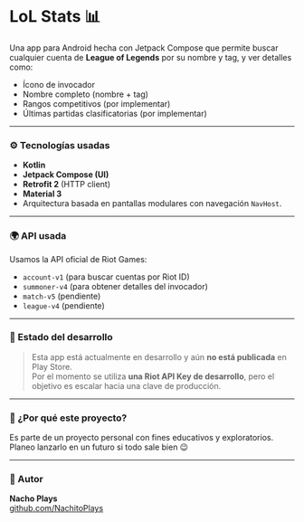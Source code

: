 # LoL Stats 📊

Una app para Android hecha con Jetpack Compose que permite buscar cualquier cuenta de **League of Legends** por su nombre y tag, y ver detalles como:

- Ícono de invocador
- Nombre completo (nombre + tag)
- Rangos competitivos (por implementar)
- Últimas partidas clasificatorias (por implementar)

---

### ⚙️ Tecnologías usadas

- **Kotlin**
- **Jetpack Compose (UI)**
- **Retrofit 2** (HTTP client)
- **Material 3**
- Arquitectura basada en pantallas modulares con navegación `NavHost`.

---

### 🌍 API usada

Usamos la API oficial de Riot Games:
- `account-v1` (para buscar cuentas por Riot ID)
- `summoner-v4` (para obtener detalles del invocador)
- `match-v5` (pendiente)
- `league-v4` (pendiente)

---

### 🚧 Estado del desarrollo

> Esta app está actualmente en desarrollo y aún **no está publicada** en Play Store.  
> Por el momento se utiliza **una Riot API Key de desarrollo**, pero el objetivo es escalar hacia una clave de producción.

---

### 🧪 ¿Por qué este proyecto?

Es parte de un proyecto personal con fines educativos y exploratorios.  
Planeo lanzarlo en un futuro si todo sale bien 😉

---

### 🧠 Autor

**Nacho Plays**  
[github.com/NachitoPlays](https://github.com/NachitoPlays)

